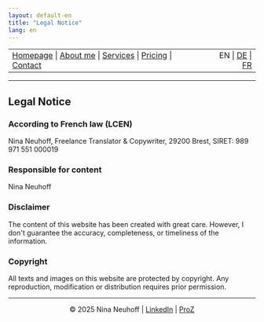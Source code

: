```yaml
---
layout: default-en
title: "Legal Notice"
lang: en
---
```

<table width="100%">
<tr>
<td align="left">
<a href="index.html">Homepage</a> |
<a href="about.html">About me</a> |
<a href="services.html">Services</a> |
<a href="pricing.html">Pricing</a> |
<a href="contact.html">Contact</a>
</td>
<td align="right">
EN | <a href="../de/index.html">DE</a> | <a href="../fr/index.html">FR</a>
</td>
</tr>
</table>
<hr>

## Legal Notice


### According to French law (LCEN)
Nina Neuhoff,
Freelance Translator & Copywriter,
29200 Brest,
SIRET: 989 971 551 000019

### Responsible for content
Nina Neuhoff  

### Disclaimer
The content of this website has been created with great care. However, I don't guarantee the accuracy, completeness, or timeliness of the information.  

### Copyright
All texts and images on this website are protected by copyright. Any reproduction, modification or distribution requires prior permission.

<!-- Footer -->
<hr>
<p align="center">
&copy; 2025 Nina Neuhoff | <a href="http://www.linkedin.com/in/nina-neuhoff-32b162283">LinkedIn</a> | <a href="https://www.proz.com/translator/4180778">ProZ</a> 
</p>
